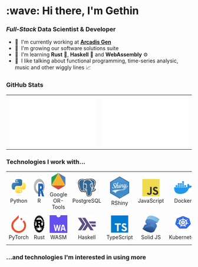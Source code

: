 <h1 id="main-title">:wave: Hi there, I'm Gethin</h1>

<h3><i>Full-Stack</i> Data Scientist & Developer </h3>

- :office: &nbsp;I'm currently working at **[Arcadis Gen]**
- :seedling: &nbsp;I'm growing our software solutions suite
- :hatching_chick: &nbsp;I’m learning **Rust** :crab:, **Haskell** :purple_heart: and **WebAssembly** :gear:	
- :speech_balloon: &nbsp;I like talking about functional programming, time-series analysic, music and other wiggly lines :chart_with_upwards_trend:


<h3>GitHub Stats</h3>

<table>
    <tr>
        <td width="398" align="center">
            <img height=auto alt="Top Langs" src="https://raw.githubusercontent.com/grddavies/github-stats-transparent/output/generated/languages.svg"></img>
        </td>
        <td width="398" align="center">
            <img height=auto src="https://raw.githubusercontent.com/grddavies/github-stats-transparent/output/generated/overview.svg" alt="grddavies' github stats"></img>
        </td>
    </tr>
</table>

<h3>Technologies I work with...</h3>

<table>
  <tr>
    <td align="center" width="96">
      <a href="#tech-1">
        <img src="./img/python-original.svg" width="48" height="48" alt="Python" />
      </a>
      <br>Python
    </td>
    <td align="center" width="96">
      <a href="#tech-1">
        <img src="./img/r.svg" width="48" height="48" alt="R" />
      </a>
      <br>&nbsp;&nbsp;R&nbsp;&nbsp;
    </td>
    <td align="center" width="96">
      <a href="#tech-1">
        <img src="./img/orLogo.png" width="48" height="48" alt="Google OR-Tools" />
      </a>
      <br>Google OR-Tools
    </td>
    <td align="center" width="96">
      <a href="#tech-1" >
        <img src="./img/PostgreSQL_logo.3colors.svg" width="48" height="48" alt="PostgreSQL" />
      </a>
      <br>PostgreSQL
    </td>
    <td align="center" width="96">
      <a href="#tech-1">
        <img src="./img/rshiny.png" width="auto" height="60" alt="RShiny" />
      </a>
      <br>RShiny
    </td>
    <td align="center" width="96">
      <a href="#tech-1">
        <img src="./img/javascript-original.svg" width="48" height="48" alt="JavaScript" />
      </a>
      <br>JavaScript
    </td>
    <!-- <td align="center" width="96">
      <a href="#tech-1">
        <img src="./img/bootstrap-5-1.svg" width="48" height="48" alt="Bootstrap" />
      </a>
      <br>Bootstrap
    </td> -->
    <td align="center" width="96"> 
      <a href="#tech-1" >
        <img src="./img/docker-mono.svg" width="48" height="48" alt="Docker" />
      </a>
      <br>Docker
    </td>
    <td align="center" width="96">
      <a href="#tech-1">
        <img src="./img/git-icon.svg" width="48" height="48" alt="Git" />
      </a>
      <br>Git
    </td>
  </tr>
  <tr>
    <td align="center" width="96">
      <a href="#tech-2">
        <img src="./img/pytorch.svg" width="48" height="48" alt="Golang" />
      </a>
      <br>PyTorch
    </td>
    <td align="center"  width="96">
      <a href="#tech-2">
        <img src="./img/rust.svg" width="48" height="48" alt="Rust" />
      </a>
      <br>Rust
    </td>
    <td align="center"  width="96">
      <a href="#tech-2">
        <img src="./img/wasm-logo.svg" width="48" height="48" alt="WASM" />
      </a>
      <br>WASM
    </td>
    <td align="center"  width="96">
      <a href="#tech-2">
        <img src="./img/haskell.svg" width="48" height="48" alt="Haskell" />
      </a>
      <br>Haskell
    </td>
    <td align="center" width="96">
      <a href="#tech-2">
        <img src="./img/typescript-original.svg" width="48" height="48" alt="TypeScript" />
      </a>
      <br>TypeScript
    </td>
    <td align="center" width="96">
      <a href="#tech-2" >
        <img src="./img/solidjs.svg" width="48" height="48" alt="Solid JS" />
      </a>
      <br>Solid JS
    </td>
    <td align="center" width="96">
      <a href="#tech-2" >
        <img src="https://raw.githubusercontent.com/cncf/artwork/master/projects/kubernetes/icon/color/kubernetes-icon-color.svg" width="48" height="48" alt="Kubernetes" />
      </a>
      <br>Kubernetes
    </td>
    <td align="center"  width="96">
      <a href="#tech-2">
        <img src="./img/abletonlive.svg" width="48" height="48" alt="Ableton Live" />
      </a>
      <br>Ableton Live
    </td>
  </tr>
</table>

<h3>...and technologies I'm interested in using more<h3>

<!-- links -->

[arcadis gen]: https://ArcadisGen.com "Arcadis Gen Home"
[linkedin]: https://www.linkedin.com/in/grddavies "Gethin Davies LinkedIn"
